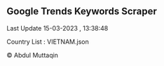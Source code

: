 

## Google Trends Keywords Scraper 
 
Last Update 15-03-2023 , 13:38:48

Country List :
VIETNAM.json



© Abdul Muttaqin 
